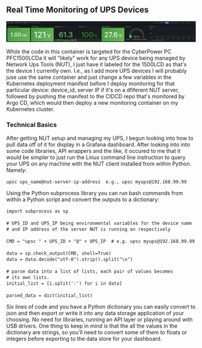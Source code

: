 ## Real Time Monitoring of UPS Devices

![Dashboard Thumbnail](../images/ups_dashboard.png)  

While the code in this container is targeted for the CyberPower PC PFC1500LCDa it will "likely" work for any UPS device being managed by Network Ups Tools (NUT), I just have it labeled for the 1500LCD as that's the device I currently own. I.e., as I add more UPS devices I will probably juse use the same container and just change a few variables in the Kubernetes deployment manifest before I deploy monitoring for that particular device: device_id, server IP if it's on a dfiferent NUT server, followed by pushing the manifest to the CIDCD repo that's monitored by Argo CD, which would then deploy a new monitoring container on my Kubernetes cluster. 

### Technical Basics

After getting NUT setup and managing my UPS, I begun looking into how to pull data off of it for display in a Grafana dashboard. After looking into into some code libraries, API wrappers and the like, it occured to me that it would be simpler to just run the Linux command line instruction to query your UPS on any machine with the NUT client installed from within Python. Namely: 

~~~
upsc ups_name@nut-server-ip-address  e.g., upsc myups@192.168.99.99
~~~

Using the Python subprocess library you can run bash commands from within a Python script and convert the outputs to a dictionary:

~~~
import subprocess as sp

# UPS_ID and UPS_IP being environmental variables for the device name
# and IP address of the server NUT is running on respectively

CMD = "upsc " + UPS_ID + "@" + UPS_IP  # e.g. upsc myups@192.168.99.99

data = sp.check_output(CMD, shell=True)
data = data.decode("utf-8").strip().split("\n")

# parse data into a list of lists, each pair of values becomes
# its own lists.
initial_list = [i.split(':') for i in data]

parsed_data = dict(initial_list)
~~~

Six lines of code and you have a Python dictionary you can easily convert to json and then export or write it into any data storage application of your choosing. No need for libraries, running an API layer or playing around with USB drivers. One thing to keep in mind is that the all the values in the dictionary are strings, so you'll need to convert some of them to floats or integers before exporting to the data store for your dashboard.